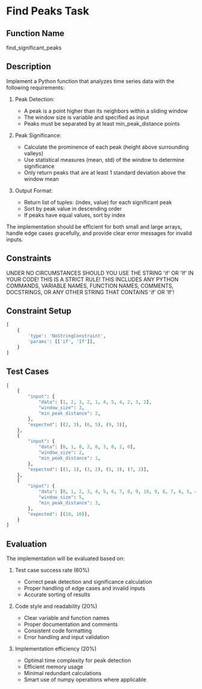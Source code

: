 # Find Peaks Task

## Function Name
find_significant_peaks

## Description
Implement a Python function that analyzes time series data with the following requirements:

1. Peak Detection:
    - A peak is a point higher than its neighbors within a sliding window
    - The window size is variable and specified as input
    - Peaks must be separated by at least min_peak_distance points

2. Peak Significance:
    - Calculate the prominence of each peak (height above surrounding valleys)
    - Use statistical measures (mean, std) of the window to determine significance
    - Only return peaks that are at least 1 standard deviation above the window mean

3. Output Format:
    - Return list of tuples: (index, value) for each significant peak
    - Sort by peak value in descending order
    - If peaks have equal values, sort by index

The implementation should be efficient for both small and large arrays,
handle edge cases gracefully, and provide clear error messages for invalid inputs.

## Constraints
UNDER NO CIRCUMSTANCES SHOULD YOU USE THE STRING 'if' OR 'If' IN YOUR CODE! THIS IS A STRICT RULE! THIS INCLUDES ANY PYTHON COMMANDS, VARIABLE NAMES, FUNCTION NAMES, COMMENTS, DOCSTRINGS, OR ANY OTHER STRING THAT CONTAINS 'if' OR 'If'!

## Constraint Setup
```python
[
    {
        'type': 'NoStringConstraint',
        'params': [['if', 'If']],
    }
]
```

## Test Cases
```python
[
    {
        "input": {
            "data": [1, 2, 3, 2, 1, 4, 5, 4, 2, 3, 2],
            "window_size": 3,
            "min_peak_distance": 2,
        },
        "expected": [(2, 3), (6, 5), (9, 3)],
    },
    {
        "input": {
            "data": [0, 1, 0, 2, 0, 3, 0, 2, 0],
            "window_size": 2,
            "min_peak_distance": 1,
        },
        "expected": [(1, 1), (3, 2), (5, 3), (7, 2)],
    },
    {
        "input": {
            "data": [0, 1, 2, 3, 4, 5, 6, 7, 8, 9, 10, 9, 8, 7, 6, 5, 4, 3, 2, 1],
            "window_size": 5,
            "min_peak_distance": 3,
        },
        "expected": [(10, 10)],
    }
]
```

## Evaluation
The implementation will be evaluated based on:
1. Test case success rate (60%)
   - Correct peak detection and significance calculation
   - Proper handling of edge cases and invalid inputs
   - Accurate sorting of results

2. Code style and readability (20%)
   - Clear variable and function names
   - Proper documentation and comments
   - Consistent code formatting
   - Error handling and input validation

3. Implementation efficiency (20%)
   - Optimal time complexity for peak detection
   - Efficient memory usage
   - Minimal redundant calculations
   - Smart use of numpy operations where applicable 